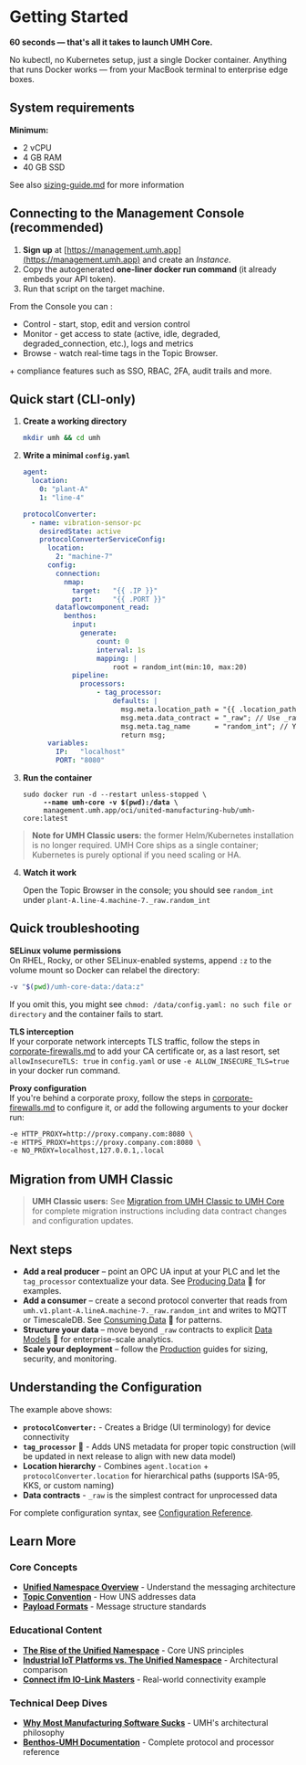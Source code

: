# Getting Started

**60 seconds — that's all it takes to launch UMH Core.**

No kubectl, no Kubernetes setup, just a single Docker container. Anything that runs Docker works — from your MacBook terminal to enterprise edge boxes.

## System requirements

**Minimum:**

* 2 vCPU
* 4 GB RAM
* 40 GB SSD

See also [sizing-guide.md](production/sizing-guide.md "mention") for more information

## Connecting to the Management Console (recommended)

1. **Sign up** at [https://management.umh.app](https://management.umh.app) and create an _Instance_.
2. Copy the autogenerated **one-liner docker run command** (it already embeds your API token).
3. Run that script on the target machine.

From the Console you can :

* Control - start, stop, edit and version control
* Monitor - get access to state (active, idle, degraded, degraded\_connection, etc.), logs and metrics
* Browse - watch real-time tags in the Topic Browser.

\+ compliance features such as SSO, RBAC, 2FA, audit trails and more.

## Quick start (CLI-only)

1.  **Create a working directory**

    ```bash
    mkdir umh && cd umh
    ```
2.  **Write a minimal `config.yaml`**

    ```yaml
    agent:
      location: 
        0: "plant-A"
        1: "line-4"

    protocolConverter:
      - name: vibration-sensor-pc
        desiredState: active
        protocolConverterServiceConfig:
          location:
            2: "machine-7"
          config:
            connection:
              nmap:
                target:   "{{ .IP }}"
                port:     "{{ .PORT }}"
            dataflowcomponent_read:
              benthos:
                input:
                  generate:
                      count: 0
                      interval: 1s
                      mapping: |
                          root = random_int(min:10, max:20)
                pipeline:
                  processors:
                      - tag_processor:
                          defaults: |
                            msg.meta.location_path = "{{ .location_path }}"; // auto-generated path from agent and protocol converter location
                            msg.meta.data_contract = "_raw"; // Use _raw for now
                            msg.meta.tag_name      = "random_int"; // Your tag name 
                            return msg;
          variables:
            IP:   "localhost"
            PORT: "8080"   
    ```
3.  **Run the container**

    <pre class="language-bash"><code class="lang-bash">sudo docker run -d --restart unless-stopped \
    <strong>     --name umh-core -v $(pwd):/data \
    </strong>     management.umh.app/oci/united-manufacturing-hub/umh-core:latest
    </code></pre>

> **Note for UMH Classic users:** the former Helm/Kubernetes installation is no longer required. UMH Core ships as a single container; Kubernetes is purely optional if you need scaling or HA.

4.  **Watch it work**

    Open the Topic Browser in the console; you should see `random_int` under `plant-A.line-4.machine-7._raw.random_int`&#x20;

## Quick troubleshooting

**SELinux volume permissions**\
On RHEL, Rocky, or other SELinux-enabled systems, append `:z` to the volume mount so Docker can relabel the directory:

```bash
-v "$(pwd)/umh-core-data:/data:z"
```

If you omit this, you might see `chmod: /data/config.yaml: no such file or directory` and the container fails to start.

**TLS interception**\
If your corporate network intercepts TLS traffic, follow the steps in [corporate-firewalls.md](production/corporate-firewalls.md "mention") to add your CA certificate or, as a last resort, set `allowInsecureTLS: true` in `config.yaml` or use `-e ALLOW_INSECURE_TLS=true` in your docker run command.

**Proxy configuration**\
If you're behind a corporate proxy, follow the steps in [corporate-firewalls.md](production/corporate-firewalls.md "mention") to configure it, or add the following arguments to your docker run:

```bash
-e HTTP_PROXY=http://proxy.company.com:8080 \
-e HTTPS_PROXY=https://proxy.company.com:8080 \
-e NO_PROXY=localhost,127.0.0.1,.local
```

## Migration from UMH Classic

> **UMH Classic users:** See [Migration from UMH Classic to UMH Core](production/migration-from-classic.md) for complete migration instructions including data contract changes and configuration updates.

## Next steps

* **Add a real producer** – point an OPC UA input at your PLC and let the `tag_processor` contextualize your data. See [Producing Data](usage/unified-namespace/producing-data.md) 🚧 for examples.
* **Add a consumer** – create a second protocol converter that reads from `umh.v1.plant-A.lineA.machine-7._raw.random_int` and writes to MQTT or TimescaleDB. See [Consuming Data](usage/unified-namespace/consuming-data.md) 🚧 for patterns.
* **Structure your data** – move beyond `_raw` contracts to explicit [Data Models](usage/data-modeling/README.md) 🚧 for enterprise-scale analytics.
* **Scale your deployment** – follow the [Production](production/README.md) guides for sizing, security, and monitoring.

## Understanding the Configuration

The example above shows:

- **`protocolConverter:`** - Creates a Bridge (UI terminology) for device connectivity
- **`tag_processor`** 🚧 - Adds UNS metadata for proper topic construction (will be updated in next release to align with new data model)
- **Location hierarchy** - Combines `agent.location` + `protocolConverter.location` for hierarchical paths (supports ISA-95, KKS, or custom naming)
- **Data contracts** - `_raw` is the simplest contract for unprocessed data

For complete configuration syntax, see [Configuration Reference](reference/configuration-reference.md).

## Learn More

### Core Concepts
- **[Unified Namespace Overview](usage/unified-namespace/overview.md)** - Understand the messaging architecture
- **[Topic Convention](usage/unified-namespace/topic-convention.md)** - How UNS addresses data
- **[Payload Formats](usage/unified-namespace/payload-formats.md)** - Message structure standards

### Educational Content
- **[The Rise of the Unified Namespace](https://learn.umh.app/lesson/chapter-2-the-rise-of-the-unified-namespace/)** - Core UNS principles
- **[Industrial IoT Platforms vs. The Unified Namespace](https://learn.umh.app/blog/industrial-iot-platforms-vs-the-unified-namespace-uns/)** - Architectural comparison
- **[Connect ifm IO-Link Masters](https://learn.umh.app/blog/connect-ifm-io-link-masters-with-the-uns/)** - Real-world connectivity example

### Technical Deep Dives
- **[Why Most Manufacturing Software Sucks](https://learn.umh.app/blog/why-most-manufacturing-software-sucks-and-what-we-do-differently-at-umh/)** - UMH's architectural philosophy
- **[Benthos-UMH Documentation](https://docs.umh.app/benthos-umh)** - Complete protocol and processor reference
